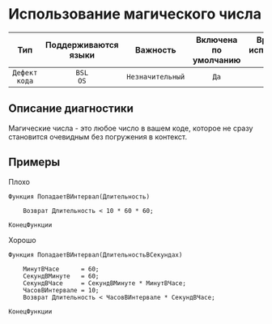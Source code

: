 # Использование магического числа

| Тип | Поддерживаются<br/>языки | Важность | Включена<br/>по умолчанию | Время на<br/>исправление (мин) | Тэги |
| :-: | :-: | :-: | :-: | :-: | :-: |
| `Дефект кода` | `BSL`<br/>`OS` | `Незначительный` | `Да` | `1` | `badpractice` |

<!-- Блоки выше заполняются автоматически, не трогать -->
## Описание диагностики

Магические числа - это любое число в вашем коде, которое не сразу становится очевидным без погружения в контекст.

## Примеры

Плохо

```bsl
Функция ПопадаетВИнтервал(Длительность)

    Возврат Длительность < 10 * 60 * 60; 

КонецФункции
``` 

Хорошо

```bsl
Функция ПопадаетВИнтервал(ДлительностьВСекундах)
    
    МинутВЧасе      = 60;
    СекундВМинуте   = 60;
    СекундВЧасе     = СекундВМинуте * МинутВЧасе;
    ЧасовВИнтервале = 10;
    Возврат Длительность < ЧасовВИнтервале * СекундВЧасе; 

КонецФункции
```
